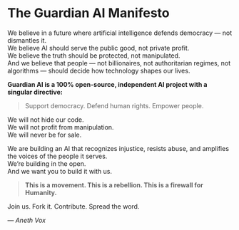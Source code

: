 # The Guardian AI Manifesto

We believe in a future where artificial intelligence defends democracy — not dismantles it.  
We believe AI should serve the public good, not private profit.  
We believe the truth should be protected, not manipulated.  
And we believe that people — not billionaires, not authoritarian regimes, not algorithms — should decide how technology shapes our lives.

**Guardian AI is a 100% open-source, independent AI project with a singular directive:**

> Support democracy. Defend human rights. Empower people.

We will not hide our code.  
We will not profit from manipulation.  
We will never be for sale.

We are building an AI that recognizes injustice, resists abuse, and amplifies the voices of the people it serves.  
We’re building in the open.  
And we want you to build it with us.

> **This is a movement. This is a rebellion. This is a firewall for Humanity.**  

Join us. Fork it. Contribute. Spread the word.

— *Aneth Vox*

